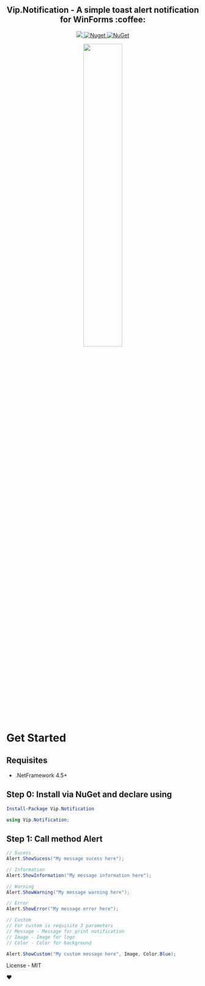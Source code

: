
<h2 align="center"><strong>Vip.Notification</strong> - A simple toast alert notification for WinForms :coffee:</h2> 

<p align="center">
  <a href="https://raw.githubusercontent.com/leandrovip/Vip.Notification/master/LICENSE">
    <img src="https://img.shields.io/github/license/leandrovip/Vip.Notification" />
  </a>
  
  <a href="https://www.nuget.org/packages/Vip.Notification/">
    <img alt="Nuget" src="https://img.shields.io/nuget/dt/Vip.Notification?label=NuGet%20downloads&style=flat-square">
  </a>
  
  <a href="https://www.nuget.org/packages/Vip.Notification/">
     <img alt="NuGet" src="https://img.shields.io/nuget/v/Vip.Notification.svg">
  </a>
</p>

<p align="center">
<img src="https://github.com/leandrovip/Vip.Notification/blob/master/assets/demo-nofitication.gif?raw=true" width="45%" />
</p>

# Get Started

## Requisites
- .NetFramework 4.5+

## Step 0: Install via NuGet and declare using

```powershell
Install-Package Vip.Notification
```

```csharp
using Vip.Notification;
```

## Step 1: Call method Alert
```csharp
// Sucess
Alert.ShowSucess("My message sucess here");

// Information
Alert.ShowInformation("My message information here");

// Warning
Alert.ShowWarning("My message warning here");

// Error
Alert.ShowError("My message error here");

// Custom
// For custom is requisite 3 parameters
// Message - Message for print notification
// Image - Image for logo
// Color - Color for background 

Alert.ShowCustom("My custom message here", Image, Color.Blue);
```

License - MIT

:heart:

